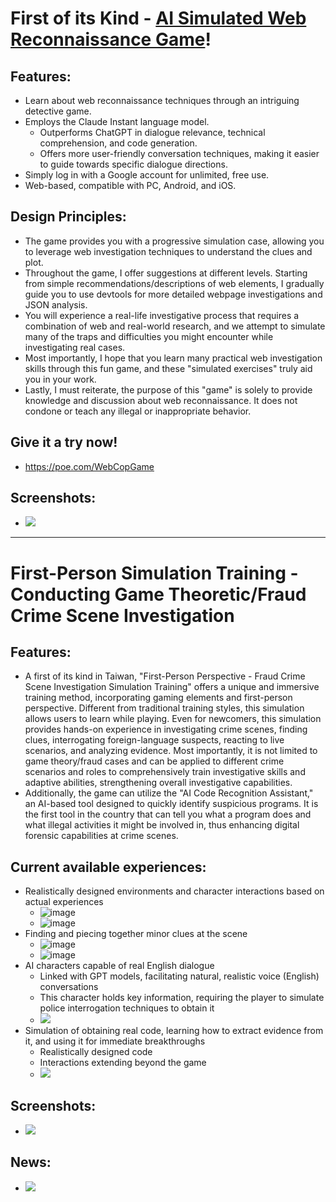 # First of its Kind - [AI Simulated Web Reconnaissance Game](https://poe.com/WebCopGame)!
## Features:
* Learn about web reconnaissance techniques through an intriguing detective game.
* Employs the Claude Instant language model.
  * Outperforms ChatGPT in dialogue relevance, technical comprehension, and code generation.
  * Offers more user-friendly conversation techniques, making it easier to guide towards specific dialogue directions.
* Simply log in with a Google account for unlimited, free use.
* Web-based, compatible with PC, Android, and iOS.

## Design Principles:
* The game provides you with a progressive simulation case, allowing you to leverage web investigation techniques to understand the clues and plot.
* Throughout the game, I offer suggestions at different levels. Starting from simple recommendations/descriptions of web elements, I gradually guide you to use devtools for more detailed webpage investigations and JSON analysis.
* You will experience a real-life investigative process that requires a combination of web and real-world research, and we attempt to simulate many of the traps and difficulties you might encounter while investigating real cases.
* Most importantly, I hope that you learn many practical web investigation skills through this fun game, and these "simulated exercises" truly aid you in your work.
* Lastly, I must reiterate, the purpose of this "game" is solely to provide knowledge and discussion about web reconnaissance. It does not condone or teach any illegal or inappropriate behavior.

## Give it a try now!
* https://poe.com/WebCopGame

## Screenshots:
* ![](https://chiakai-chang.github.io/tempHTML/img/WebCopGame.png)

---

# First-Person Simulation Training - Conducting Game Theoretic/Fraud Crime Scene Investigation
## Features:
* A first of its kind in Taiwan, "First-Person Perspective - Fraud Crime Scene Investigation Simulation Training" offers a unique and immersive training method, incorporating gaming elements and first-person perspective. Different from traditional training styles, this simulation allows users to learn while playing. Even for newcomers, this simulation provides hands-on experience in investigating crime scenes, finding clues, interrogating foreign-language suspects, reacting to live scenarios, and analyzing evidence. Most importantly, it is not limited to game theory/fraud cases and can be applied to different crime scenarios and roles to comprehensively train investigative skills and adaptive abilities, strengthening overall investigative capabilities.
* Additionally, the game can utilize the "AI Code Recognition Assistant," an AI-based tool designed to quickly identify suspicious programs. It is the first tool in the country that can tell you what a program does and what illegal activities it might be involved in, thus enhancing digital forensic capabilities at crime scenes.

## Current available experiences:
* Realistically designed environments and character interactions based on actual experiences
  * ![image](https://chiakai-chang.github.io/tempHTML/img/always_smoke.gif)
  * ![image](https://chiakai-chang.github.io/tempHTML/img/always_firstday.gif)  
* Finding and piecing together minor clues at the scene
  * ![image](https://chiakai-chang.github.io/tempHTML/img/little_clue.gif)  
  * ![image](https://chiakai-chang.github.io/tempHTML/img/burnt_paper.gif)  
* AI characters capable of real English dialogue
  * Linked with GPT models, facilitating natural, realistic voice (English) conversations
  * This character holds key information, requiring the player to simulate police interrogation techniques to obtain it
  * ![](https://chiakai-chang.github.io/tempHTML/img/challenge_2.gif)
* Simulation of obtaining real code, learning how to extract evidence from it, and using it for immediate breakthroughs
  * Realistically designed code
  * Interactions extending beyond the game  
  * [![](https://chiakai-chang.github.io/tempHTML/img/CFOS.jpg)](https://github.com/Chiakai-Chang/CodeForensicsOnScene)

## Screenshots:
* ![](https://chiakai-chang.github.io/tempHTML/img/challenge_1.gif)

## News:
* [![](https://chiakai-chang.github.io/tempHTML/img/News_PoliceSimulatorGame.png)](https://youtu.be/XtL8z1A1ziM)
